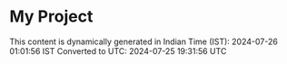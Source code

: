 # My Project

This content is dynamically generated in Indian Time (IST): 2024-07-26 01:01:56 IST
Converted to UTC: 2024-07-25 19:31:56 UTC
